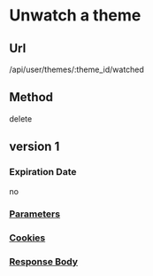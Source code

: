 # Unwatch a theme

## Url

/api/user/themes/:theme_id/watched

## Method

delete

## version 1

### Expiration Date

no

### [Parameters](./Parameters.html)

### [Cookies](./Cookies.html)

### [Response Body](./Response.html)
